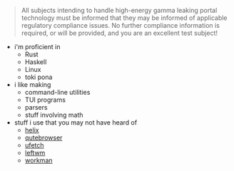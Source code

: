 > All subjects intending to handle high-energy gamma leaking portal technology must be informed that they may be informed of applicable regulatory compliance issues. No further compliance information is required, or will be provided, and you are an excellent test subject!

- i'm proficient in
    - Rust
    - Haskell
    - Linux
    - toki pona
- i like making
    - command-line utilities
    - TUI programs
    - parsers
    - stuff involving math
- stuff i use that you may not have heard of
    - [helix](https://helix-editor.com)
    - [qutebrowser](https://github.com/qutebrowser/qutebrowser)
    - [ufetch](https://gitlab.com/jschx/ufetch)
    - [leftwm](https://github.com/leftwm/leftwm)
    - [workman](https://github.com/workman-layout/Workman)
